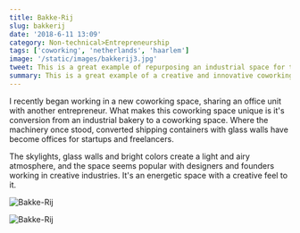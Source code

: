 ```yaml
---
title: Bakke-Rij
slug: bakkerij
date: '2018-6-11 13:09'
category: Non-technical>Entrepreneurship
tags: ['coworking', 'netherlands', 'haarlem']
image: '/static/images/bakkerij3.jpg'
tweet: This is a great example of repurposing an industrial space for the next stage of the industrial revolution - knowledge work.
summary: This is a great example of a creative and innovative coworking space.
---
```


I recently began working in a new coworking space, sharing an office unit with another entrepreneur. What makes this coworking space unique is it's conversion from an industrial bakery to a coworking space. Where the machinery once stood, converted shipping containers with glass walls have become offices for startups and freelancers.

The skylights, glass walls and bright colors create a light and airy atmosphere, and the space seems popular with designers and founders working in creative industries. It's an energetic space with a creative feel to it.

![Bakke-Rij](/static/images/bakkerij1.jpg)

![Bakke-Rij](/static/images/bakkerij2.jpg)
